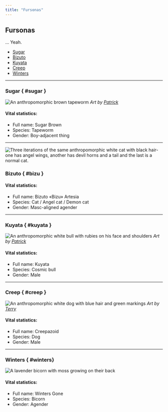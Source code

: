 ```yaml
---
title: "Fursonas"
---
```


## Fursonas

... Yeah.

- [Sugar](#sugar)
- [Bizuto](#bizu)
- [Kuyata](#kuyata)
- [Creep](#creep)
- [Winters](#winters)

---

### Sugar { #sugar }

![An anthropomorphic brown tapeworm](https://images2.imgbox.com/a8/5a/zKfzFC65_o.jpg)
*Art by [Patrick](https://www.furaffinity.net/user/alligatorboy)*

#### Vital statistics:

- Full name: Sugar Brown
- Species: Tapeworm
- Gender: Boy-adjacent thing

---

![Three iterations of the same anthropomorphic white cat with black hair- one has angel wings, another has devil horns and a tail and the last is a normal cat.](https://files.catbox.moe/jpru1q.jpg)

### Bizuto { #bizu }

#### Vital statistics:

- Full name: Bizuto «Bizu» Artesia
- Species: Cat / Angel cat / Demon cat
- Gender: Masc-aligned agender

---

### Kuyata { #kuyata }

![An anthropomorphic white bull with rubies on his face and shoulders](https://images2.imgbox.com/f4/f5/zdffLqmn_o.png)
*Art by [Patrick](https://www.furaffinity.net/user/alligatorboy)*

#### Vital statistics:

- Full name: Kuyata
- Species: Cosmic bull
- Gender: Male

---

### Creep { #creep }

![An anthropomorphic white dog with blue hair and green markings](https://images2.imgbox.com/69/77/QktpF7r5_o.png)
*Art by [Terry](https://www.furaffinity.net/user/vamp-xing)*

#### Vital statistics:

- Full name: Creepazoid
- Species: Dog
- Gender: Male

---

### Winters { #winters}

![A lavender bicorn with moss growing on their back](https://images2.imgbox.com/cf/17/RJARnmVU_o.png)

#### Vital statistics:

- Full name: Winters Gone
- Species: Bicorn
- Gender: Agender